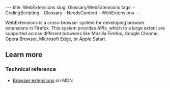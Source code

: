--- title: WebExtensions slug: Glossary/WebExtensions tags: - CodingScripting - Glossary - NeedsContent - WebExtensions ---

WebExtensions is a cross-browser system for developing browser extensions in Firefox. This system provides APIs, which to a large extent are supported across different browsers like Mozilla Firefox, Google Chrome, Opera Browser, Microsoft Edge, or Apple Safari.

## Learn more

### Technical reference

- [Browser extensions](/en-US/docs/Mozilla/Add-ons/WebExtensions) on MDN
